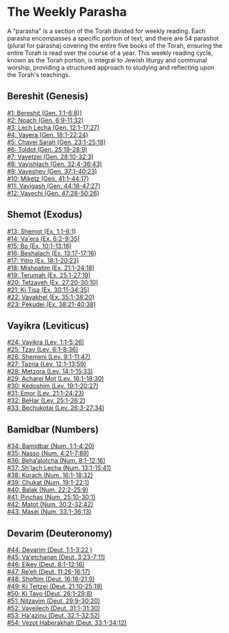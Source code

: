 # The Weekly Parasha

A "parasha" is a section of the Torah divided for weekly reading. Each parasha encompasses a specific portion of text, and there are 54 parashot (plural for parasha) covering the entire five books of the Torah, ensuring the entire Torah is read over the course of a year. This weekly reading cycle, known as the Torah portion, is integral to Jewish liturgy and communal worship, providing a structured approach to studying and reflecting upon the Torah's teachings.

<div class="grid-container">
<div class="grid-item">
<h2>Bereshit (Genesis)</h2>
<a href="WeeklyParasha/01%20-%20Bereshit">#1: Bereshit (Gen. 1:1-6:8)]</a><br>
<a href="WeeklyParasha/02%20-%20Noach">#2: Noach (Gen. 6:9-11:32)</a><br>
<a href="WeeklyParasha/03%20-%20Lech%20Lecha">#3: Lech Lecha (Gen. 12:1-17:27)</a><br>
<a href="WeeklyParasha/04%20-%20Vayera">#4: Vayera (Gen. 18:1-22:24)</a><br>
<a href="WeeklyParasha/05%20-%20Chayei%20Sarah">#5: Chayei Sarah (Gen. 23:1-25:18)</a><br>
<a href="WeeklyParasha/06%20-%20Toldot">#6: Toldot (Gen. 25:19-28:9)</a><br>
<a href="WeeklyParasha/07%20-%20Vayetzei">#7: Vayetzei (Gen. 28:10-32:3)</a><br>
<a href="WeeklyParasha/08%20-%20Vayishlach">#8: Vayishlach (Gen. 32:4-36:43)</a><br>
<a href="WeeklyParasha/09%20-%20Vayeshev">#9: Vayeshev (Gen. 37:1-40:23)</a><br>
<a href="WeeklyParasha/10%20-%20Miketz">#10: Miketz (Gen. 41:1-44:17)</a><br>
<a href="WeeklyParasha/11%20-%20Vayigash">#11: Vayigash (Gen. 44:18-47:27)</a><br>
<a href="WeeklyParasha/12%20-%20Vayechi">#12: Vayechi (Gen. 47:28-50:26)</a>
</div>
      
<div class="grid-item">
<h2>Shemot (Exodus)</h2>
<a href="WeeklyParasha/13%20-%20Shemot">#13: Shemot (Ex. 1:1-6:1)</a><br>
<a href="WeeklyParasha/14%20-%20Va'era">#14: Va'era (Ex. 6:2-9:35)</a><br>
<a href="WeeklyParasha/15%20-%20Bo">#15: Bo (Ex. 10:1-13:16)</a><br>
<a href="WeeklyParasha/16%20-%20Beshalach">#16: Beshalach (Ex. 13:17-17:16)</a><br>
<a href="WeeklyParasha/17%20-%20Yitro">#17: Yitro (Ex. 18:1-20:23)</a><br>
<a href="WeeklyParasha/18%20-%20Mishpatim">#18: Mishpatim (Ex. 21:1-24:18)</a><br>
<a href="WeeklyParasha/19%20-%20Terumah">#19: Terumah (Ex. 25:1-27:19)</a><br>
<a href="WeeklyParasha/20%20-%20Tetzaveh">#20: Tetzaveh (Ex. 27:20-30:10)</a><br>
<a href="WeeklyParasha/21%20-%20Ki%20Tisa">#21: Ki Tisa (Ex. 30:11-34:35)</a><br>
<a href="WeeklyParasha/22%20-%20Vayakhel">#22: Vayakhel (Ex. 35:1-38:20)</a><br>
<a href="WeeklyParasha/23%20-%20Pekudei">#23: Pekudei (Ex. 38:21-40:38)</a>
</div>
        
<div class="grid-item">
<h2>Vayikra (Leviticus)</h2>
<a href="WeeklyParasha/24%20-%20Vayikra">#24: Vayikra (Lev. 1:1-5:26)</a><br>
<a href="WeeklyParasha/25%20-%20Tzav">#25: Tzav (Lev. 6:1-8:36)</a><br>
<a href="WeeklyParasha/26%20-%20Shemini">#26: Shemeni (Lev. 9:1-11:47)</a><br>
<a href="WeeklyParasha/27%20-%20Tazria">#27: Tazria (Lev. 12:1-13:59)</a><br>
<a href="WeeklyParasha/28%20-%20Metzora">#28: Metzora (Lev. 14:1-15:33)</a><br>
<a href="WeeklyParasha/29%20-%20Achrei%20Mot">#29: Acharei Mot (Lev. 16:1-18:30)</a><br>
<a href="WeeklyParasha/30%20-%20Kedoshim">#30: Kedoshim (Lev. 19:1-20:27)</a><br>
<a href="WeeklyParasha/31%20-%20Emor">#31: Emor (Lev. 21:1-24:23)</a><br>
<a href="WeeklyParasha/32%20-%20BeHar">#32: BeHar (Lev. 25:1-26:2)</a><br>
<a href="WeeklyParasha/33%20-%20Bechukotai">#33: Bechukotai (Lev. 26:3-27:34)</a><br>
</div>

<div class="grid-item">
<h2>Bamidbar (Numbers)</h2>
<a href="WeeklyParasha/34%20-%20Bamidbar">#34: Bamidbar (Num. 1:1-4:20)</a><br>
<a href="WeeklyParasha/35%20-%20Nasso">#35: Nasso (Num. 4:21-7:89)</a><br>
<a href="WeeklyParasha/36%20-%20BehaAlotcha">#36: Beha’alotcha (Num. 8:1-12:16)</a><br>
<a href="WeeklyParasha/37%20-%20Shlach%20Lecha">#37: Sh'lach Lecha (Num. 13:1-15:41)</a><br>
<a href="WeeklyParasha/38%20-%20Korach">#38: Korach (Num. 16:1-18:32)</a><br>
<a href="WeeklyParasha/39%20-%20Chukat">#39: Chukat (Num. 19:1-22:1)</a><br>
<a href="WeeklyParasha/40%20-%20Balak">#40: Balak (Num. 22:2-25:9)</a><br>
<a href="WeeklyParasha/41%20-%20Pinchas">#41: Pinchas (Num. 25:10-30:1)</a><br>
<a href="WeeklyParasha/42%20-%20Matot">#42: Matot (Num. 30:2-32:42)</a><br>
<a href="WeeklyParasha/43%20-%20Masei">#43: Masei (Num. 33:1-36:13)</a><br>
</div>

<div class="grid-item">
<h2>Devarim (Deuteronomy)</h2>
<a href="WeeklyParasha/44%20-%20Devarim">#44: Devarim (Deut. 1:1-3:22 )</a><br>
<a href="WeeklyParasha/45%20-%20Va'etchanan">#45: Va'etchanan (Deut. 3:23-7:11)</a><br>
<a href="WeeklyParasha/46%20-%20Eikev">#46: Eikev (Deut. 8:1-12:16)</a><br>
<a href="WeeklyParasha/47%20-%20Re'eh">#47: Re’eh (Deut. 11:26-16:17)</a><br>
<a href="WeeklyParasha/48%20-%20Shoftim">#48: Shoftim (Deut. 16:18-21:9)</a><br>
<a href="WeeklyParasha/49%20-%20Ki%20Teitzei">#49: Ki Teitzei (Deut. 21:10-25:19)</a><br>
<a href="WeeklyParasha/50%20-%20Ki%20Tavo">#50: Ki Tavo (Deut. 26:1-29:8)</a><br>
<a href="WeeklyParasha/51%20-%20Nitzavim">#51: Nitzavim (Deut. 29:9-30:20)</a><br>
<a href="WeeklyParasha/52%20-%20Vayeilech">#52: Vayeilech (Deut. 31:1-31:30)</a><br>
<a href="WeeklyParasha/53%20-%20Ha'azinu">#53: Ha'azinu (Deut. 32:1-32:52)</a><br>
<a href="WeeklyParasha/54%20-%20Vezot%20Haberakhah">#54: Vezot Haberakhah (Deut. 33:1-34:12)</a><br>
</div>
</div>

